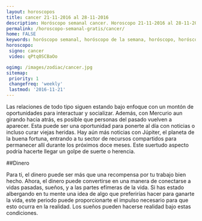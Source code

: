```yaml
---
layout: horoscopos
title: cancer 21-11-2016 al 28-11-2016 
description: Horóscopo semanal cancer. Horoscopo 21-11-2016 al 28-11-2016. Horoscopos univision gratis
permalink: /horoscopo-semanal-gratis/cancer/
home: FALSE
keywords: horóscopo semanal, horóscopo de la semana, horóscopo, horóscopo gratis,horóscopos, horóscopo esperanza gracia, horoscopos cancer la semana, horóscopos gratis, Tarot, Astrologia, Zodíaco, cancer, horoscopo gratis
horoscopo:
 signo: cancer
 video: qPtq0SCBaOo

ogimg: /images/zodiac/cancer.jpg
sitemap:
 priority: 1
 changefreq: 'weekly'
 lastmod: '2016-11-21'
---
```



Las relaciones de todo tipo siguen estando bajo enfoque con un montón de oportunidades para interactuar y socializar. Además, con Mercurio aun girando hacia atrás, es posible que personas del pasado vuelven a aparecer. Esta puede ser una oportunidad para ponerte al día con noticias o incluso curar viejas heridas. Hay aún más noticias con Júpiter, el planeta de la buena fortuna, entrando a tu sector de recursos compartidos para permanecer allí durante los próximos doce meses. Este suertudo aspecto podría hacerte llegar un golpe de suerte o herencia.

##Dinero

Para ti, el dinero puede ser más que una recompensa por tu trabajo bien hecho. Ahora, el dinero puede convertirse en una manera de conectarse a vidas pasadas, sueños, y a las partes efímeras de la vida. Si has estado albergando en tu mente una idea de algo que preferirías hacer para ganarte la vida, este periodo puede proporcionarte el impulso necesario para que esto ocurra en la realidad. Los sueños pueden hacerse realidad bajo estas condiciones.
